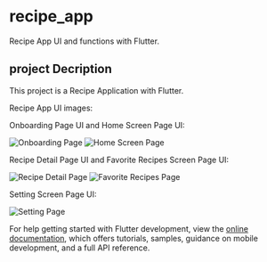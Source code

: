 # recipe_app

Recipe App UI and functions  with Flutter.

## project Decription

This project is a Recipe Application with Flutter.

Recipe App UI images:

Onboarding Page UI and Home Screen Page UI:

![Onboarding Page](https://github.com/yusufgokhankuyu/flutter_recipe_app/blob/master/assets/screenshots/onboarding.jpeg) ![Home Screen Page](https://github.com/yusufgokhankuyu/flutter_recipe_app/blob/master/assets/screenshots//home_screen.jpeg)


Recipe Detail Page UI and Favorite Recipes Screen Page UI:

![Recipe Detail Page](https://github.com/yusufgokhankuyu/flutter_recipe_app/blob/master/assets/screenshots/recipe_detail.jpeg) ![Favorite Recipes Page](https://github.com/yusufgokhankuyu/flutter_recipe_app/blob/master/assets/screenshots/favorites.jpeg)


Setting Screen Page UI:

![Setting Page](https://github.com/yusufgokhankuyu/flutter_recipe_app/blob/master/assets/screenshots/settings_page.jpeg)

For help getting started with Flutter development, view the
[online documentation](https://docs.flutter.dev/), which offers tutorials,
samples, guidance on mobile development, and a full API reference.

